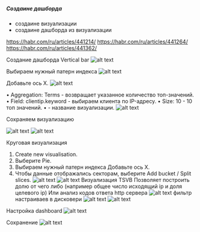 ##### Создаине дашборда 
 - создаине визуализации 
 - создаине дашборда из визуализации


https://habr.com/ru/articles/441214/
https://habr.com/ru/articles/441264/
https://habr.com/ru/articles/441362/

 Создание дашборда Vertical bar
 ![alt text](/study/observability/IPA/image/kibana_image_1.png)

Выбираем нужный патерн индекса 
![alt text](/study/observability/IPA/image/kibana_image_2.png)

Добавьте ось X.
![alt text](/study/observability/IPA/image/kibana_image_3.png)

•	Aggregation: Terms - возвращает указанное количество топ-значений.
•	Field: clientip.keyword - выбираем клиента по IP-адресу.
•	Size: 10 - 10 топ значений.
•	- название визуализации.
![alt text](/study/observability/IPA/image/kibana_image_4.png)

Сохраняем визуализацию

![alt text](/study/observability/IPA/image/kibana_image_5.png)
![alt text](/study/observability/IPA/image/kibana_image_6.png)

Круговая визуализация
1.	Create new visualisation.
2.	Выберите Pie.
3.	Выбираем нужный патерн индекса Добавьте ось X.
4.	Чтобы данные отображались секторам, выберите Add bucket / Split slices.
![alt text](/study/observability/IPA/image/kibana_image_6_1.png)
![alt text](/study/observability/IPA/image/kibana_image_7.png)
Визуализация TSVB
Позволяет построить долю от чего либо (например общее число исходящий ip и доля целевого ip)
Или анализ кодов ответа http сервера 
![alt text](/study/observability/IPA/image/kibana_image_8.png)
фильтр настраиваев в дисковери 
![alt text](/study/observability/IPA/image/kibana_image_9.png)
![alt text](/study/observability/IPA/image/kibana_image_10.png)

Настройка dashboard
![alt text](/study/observability/IPA/image/kibana_image_11.png)

Сохранение 
![alt text](/study/observability/IPA/image/kibana_image_12.png)